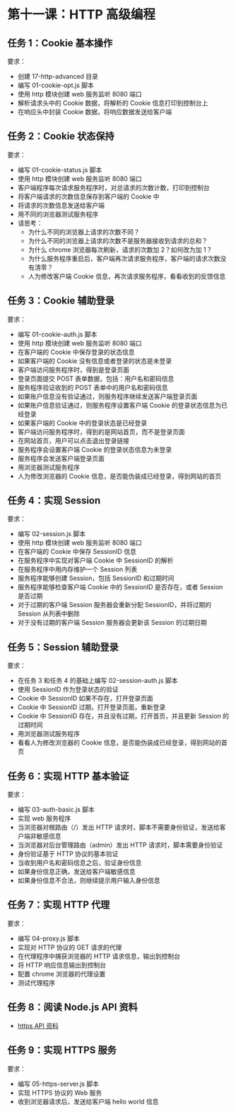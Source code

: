 # 第十一课：HTTP 高级编程

## 任务 1：Cookie 基本操作

要求：
- 创建 17-http-advanced 目录
- 编写 01-cookie-opt.js 脚本
- 使用 http 模块创建 web 服务监听 8080 端口
- 解析请求头中的 Cookie 数据，将解析的 Cookie 信息打印到控制台上
- 在响应头中封装 Cookie 数据，将响应数据发送给客户端

## 任务 2：Cookie 状态保持

要求：
- 编写 01-cookie-status.js 脚本
- 使用 http 模块创建 web 服务监听 8080 端口
- 客户端程序每次请求服务程序时，对总请求的次数计数，打印到控制台
- 将客户端请求的次数信息保存到客户端的 Cookie 中
- 将请求的次数信息发送给客户端
- 用不同的浏览器测试服务程序
- 请思考：
  - 为什么不同的浏览器上请求的次数不同？
  - 为什么不同的浏览器上请求的次数不是服务器接收到请求的总和？
  - 为什么 chrome 浏览器每次刷新，请求的次数加 2？如何改为加 1？
  - 为什么服务程序重启后，客户端再次请求服务程序，客户端的请求次数没有清零？
  - 人为修改客户端 Cookie 信息，再次请求服务程序，看看收到的反馈信息

## 任务 3：Cookie 辅助登录

要求：
- 编写 01-cookie-auth.js 脚本
- 使用 http 模块创建 web 服务监听 8080 端口
- 在客户端的 Cookie 中保存登录的状态信息
- 如果客户端的 Cookie 没有信息或者登录的状态是未登录
- 客户端访问服务程序时，得到是登录页面
- 登录页面提交 POST 表单数据，包括：用户名和密码信息
- 服务程序验证收到的 POST 表单中的用户名和密码信息
- 如果账户信息没有验证通过，则服务程序继续发送客户端登录页面
- 如果账户信息验证通过，则服务程序设置客户端 Cookie 的登录状态信息为已经登录
- 如果客户端的 Cookie 中的登录状态是已经登录
- 客户端访问服务程序时，得到的是网站首页，而不是登录页面
- 在网站首页，用户可以点击退出登录链接
- 服务程序会设置客户端 Cookie 的登录状态信息为未登录
- 服务程序会发送客户端登录页面
- 用浏览器测试服务程序
- 人为修改浏览器的 Cookie 信息，是否能伪装成已经登录，得到网站的首页

## 任务 4：实现 Session

要求：
- 编写 02-session.js 脚本
- 使用 http 模块创建 web 服务监听 8080 端口
- 在客户端的 Cookie 中保存 SessionID 信息
- 在服务程序中实现对客户端 Cookie 中 SessionID 的解析
- 在服务程序中用内存维护一个 Session 列表
- 服务程序能够创建 Session，包括 SessionID 和过期时间
- 服务程序能够检查客户端 Cookie 中的 SessionID 是否存在，或者 Session 是否过期
- 对于过期的客户端 Session 服务器会重新分配 SessionID，并将过期的 Session 从列表中删除
- 对于没有过期的客户端 Session 服务器会更新该 Session 的过期日期

## 任务 5：Session 辅助登录

要求：
- 在任务 3 和任务 4 的基础上编写 02-session-auth.js 脚本
- 使用 SessionID 作为登录状态的验证
- Cookie 中 SessionID 如果不存在，打开登录页面
- Cookie 中 SessionID 过期，打开登录页面，重新登录
- Cookie 中 SessionID 存在，并且没有过期，打开首页，并且更新 Session 的过期时间
- 用浏览器测试服务程序
- 看看人为修改浏览器的 Cookie 信息，是否能伪装成已经登录，得到网站的首页

## 任务 6：实现 HTTP 基本验证

要求：
- 编写 03-auth-basic.js 脚本
- 实现 web 服务程序
- 当浏览器对根路由（/）发出 HTTP 请求时，脚本不需要身份验证，发送给客户端非敏感信息
- 当浏览器对后台管理路由（admin）发出 HTTP 请求时，脚本需要身份验证
- 身份验证基于 HTTP 协议的基本验证
- 当收到用户名和密码信息之后，验证身份信息
- 如果身份信息正确，发送给客户端敏感信息
- 如果身份信息不合法，则继续提示用户输入身份信息

## 任务 7：实现 HTTP 代理

要求：
- 编写 04-proxy.js 脚本
- 实现对 HTTP 协议的 GET 请求的代理
- 在代理程序中捕获浏览器的 HTTP 请求信息，输出到控制台
- 将 HTTP 响应信息输出到控制台
- 配置 chrome 浏览器的代理设置
- 测试代理程序

## 任务 8：阅读 Node.js API 资料

- [https API 资料](http://nodejs.cn/api/https.html)

## 任务 9：实现 HTTPS 服务

要求：
- 编写 05-https-server.js 脚本
- 实现 HTTPS 协议的 Web 服务
- 收到浏览器请求后，发送给客户端 hello world 信息
